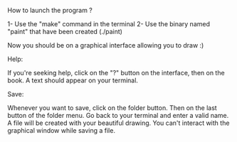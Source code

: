 How to launch the program ?

1- Use the "make" command in the terminal
2- Use the binary named "paint" that have been created (./paint)

Now you should be on a graphical interface allowing you to draw :)

Help:

If you're seeking help, click on the "?" button on the interface, then on the book. A text should appear on your terminal.

Save:

Whenever you want to save, click on the folder button. Then on the last button of the folder menu. Go back to your terminal and enter a valid name. A file will be created with your beautiful drawing. You can't interact with the graphical window while saving a file.